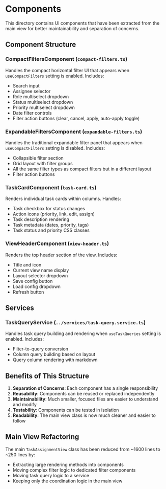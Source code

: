 # Components

This directory contains UI components that have been extracted from the main view for better maintainability and separation of concerns.

## Component Structure

### CompactFiltersComponent (`compact-filters.ts`)
Handles the compact horizontal filter UI that appears when `useCompactFilters` setting is enabled. Includes:
- Search input
- Assignee selector
- Role multiselect dropdown
- Status multiselect dropdown
- Priority multiselect dropdown
- Date filter controls
- Filter action buttons (clear, cancel, apply, auto-apply toggle)

### ExpandableFiltersComponent (`expandable-filters.ts`)
Handles the traditional expandable filter panel that appears when `useCompactFilters` setting is disabled. Includes:
- Collapsible filter section
- Grid layout with filter groups
- All the same filter types as compact filters but in a different layout
- Filter action buttons

### TaskCardComponent (`task-card.ts`)
Renders individual task cards within columns. Handles:
- Task checkbox for status changes
- Action icons (priority, link, edit, assign)
- Task description rendering
- Task metadata (dates, priority, tags)
- Task status and priority CSS classes

### ViewHeaderComponent (`view-header.ts`)
Renders the top header section of the view. Includes:
- Title and icon
- Current view name display
- Layout selector dropdown
- Save config button
- Load config dropdown
- Refresh button

## Services

### TaskQueryService (`../services/task-query.service.ts`)
Handles task query building and rendering when `useTaskQueries` setting is enabled. Includes:
- Filter-to-query conversion
- Column query building based on layout
- Query column rendering with markdown

## Benefits of This Structure

1. **Separation of Concerns**: Each component has a single responsibility
2. **Reusability**: Components can be reused or replaced independently
3. **Maintainability**: Much smaller, focused files are easier to understand and modify
4. **Testability**: Components can be tested in isolation
5. **Readability**: The main view class is now much cleaner and easier to follow

## Main View Refactoring

The main `TaskAssignmentView` class has been reduced from ~1600 lines to ~250 lines by:
- Extracting large rendering methods into components
- Moving complex filter logic to dedicated filter components
- Moving task query logic to a service
- Keeping only the coordination logic in the main view 